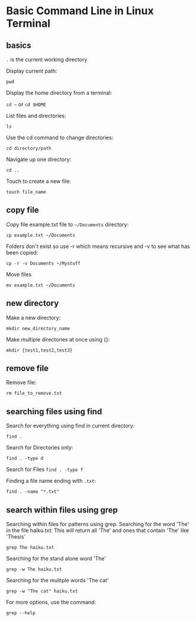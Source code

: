 # Basic Command Line in Linux Terminal
## basics

`.` is the current working directory

Display current path:

`pwd`

Display the home directory from a terminal:

`cd ~` or `cd $HOME`

List files and directories:

`ls`

Use the cd command to change directories:

`cd directory/path`

Navigate up one directory:

`cd ..`

Touch to create a new file:

`touch file_name`

## copy file
Copy file example.txt file to `~/Documents` directory:

`cp example.txt ~/Documents`

Folders don't exist so use -r which means recursive and -v to see what has been copied:

`cp -r -v Documents ~/Mystuff`

Move files

`mv example.txt ~/Documents`

## new directory
Make a new directory:

`mkdir new_directory_name`

Make multiple directories at once using {}:

`mkdir {test1,test2,test3}`

## remove file
Remove file:

`rm file_to_remove.txt`


## searching files using find
Search for everything using find in current directory:

`find .`

Search for Directories only:

`find . -type d`

Search for Files
`find . -type f`

Finding a file name ending with `.txt`:

`find . -name "*.txt"`
## search within files using grep

Searching within files for patterns using grep. Searching for the word 'The' in the file haiku.txt:
This will return all 'The' and ones that contain 'The' like 'Thesis'

`grep The haiku.txt`

Searching for the stand alone word 'The'

`grep -w The haiku.txt`

Searching for the mulitple words 'The cat'

`grep -w "The cat" haiku.txt`

For more options, use the command:

`grep --help`